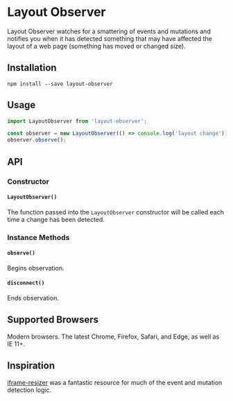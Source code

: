 # Layout Observer

Layout Observer watches for a smattering of events and mutations and notifies you when it has detected something that may have affected the layout of a web page (something has moved or changed size).

## Installation

`npm install --save layout-observer`

## Usage

```javascript
import LayoutObserver from 'layout-observer';

const observer = new LayoutObserver(() => console.log('layout change'));
observer.observe();
```

## API

### Constructor

#### `LayoutObserver()`

The function passed into the `LayoutObserver` constructor will be called each time a change has been detected.

### Instance Methods

#### `observe()`

Begins observation.

#### `disconnect()`

Ends observation.

## Supported Browsers

Modern browsers. The latest Chrome, Firefox, Safari, and Edge, as well as IE 11+.

## Inspiration

[iframe-resizer](https://github.com/davidjbradshaw/iframe-resizer) was a fantastic resource for much of the event and mutation detection logic.
